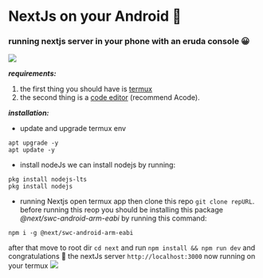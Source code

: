 # NextJs on your Android 🚀
### running nextjs server in your phone with an eruda console 😀
![](https://hackmd.io/_uploads/Syz5CtJhn.jpg)


***requirements:***
1. the first thing you should have is [termux](https://play.google.com/store/apps/details?id=com.termux)
2. the second thing is a [code editor](https://play.google.com/store/apps/details?id=com.foxdebug.acode) (recommend Acode).

***installation:***
* update and upgrade termux env
```
apt upgrade -y
apt update -y
```
* install nodeJs
we can install nodejs by running:
```
pkg install nodejs-lts
pkg install nodejs
```

* running Nextjs
open termux app then clone this repo `git clone repURL`.
before running this reop you should be installing this package *@next/swc-android-arm-eabi* by running this command:
```
npm i -g @next/swc-android-arm-eabi
```
after that move to root dir `cd next`
and run `npm install && npm run dev`
and congratulations 🎉 the nextJs server `http://localhost:3000` now running on your termux
![](https://hackmd.io/_uploads/By1u0Fy22.jpg)

